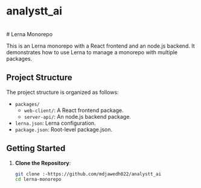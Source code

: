 # analystt_ai
<br/>
# Lerna Monorepo 

This is an  Lerna monorepo with a React frontend and an node.js backend. It demonstrates how to use Lerna to manage a monorepo with multiple packages.

## Project Structure

The project structure is organized as follows:

- `packages/`
  - `web-client/`: A React frontend package.
  - `server-api/`: An node.js  backend package.
- `lerna.json`: Lerna configuration.
- `package.json`: Root-level package.json.

## Getting Started

1. **Clone the Repository**:

   ```bash
   git clone :-https://github.com/mdjawedh022/analystt_ai
   cd lerna-monorepo
